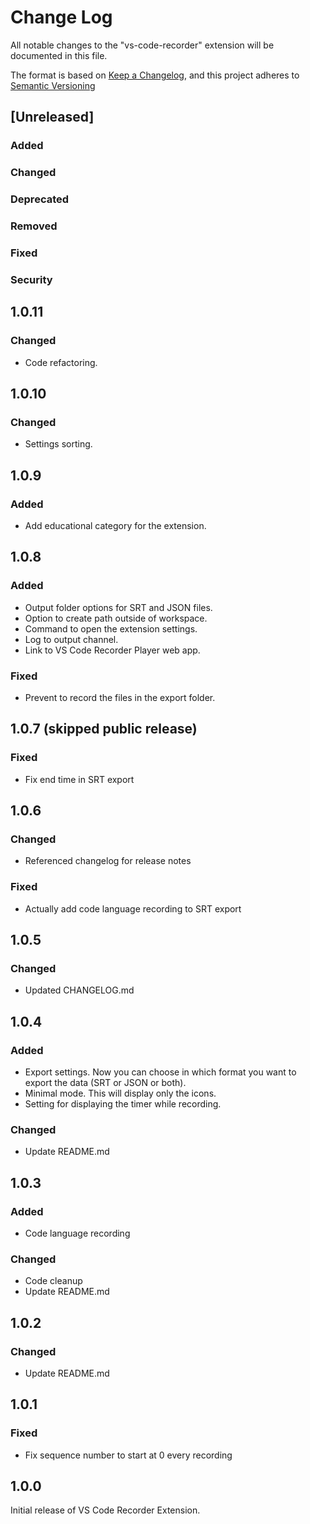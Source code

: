 # Change Log

All notable changes to the "vs-code-recorder" extension will be documented in this file.

The format is based on [Keep a Changelog](https://keepachangelog.com/en/1.1.0/),
and this project adheres to [Semantic Versioning](https://semver.org/spec/v2.0.0.html)

## [Unreleased]

### Added

### Changed

### Deprecated

### Removed

### Fixed

### Security

## 1.0.11

### Changed

- Code refactoring.

## 1.0.10

### Changed

- Settings sorting.

## 1.0.9

### Added

- Add educational category for the extension.

## 1.0.8

### Added

- Output folder options for SRT and JSON files.
- Option to create path outside of workspace.
- Command to open the extension settings.
- Log to output channel.
- Link to VS Code Recorder Player web app.

### Fixed

- Prevent to record the files in the export folder.

## 1.0.7 (skipped public release)

### Fixed

- Fix end time in SRT export

## 1.0.6

### Changed

- Referenced changelog for release notes

### Fixed

- Actually add code language recording to SRT export

## 1.0.5

### Changed

- Updated CHANGELOG.md

## 1.0.4

### Added

- Export settings. Now you can choose in which format you want to export the data (SRT or JSON or both).
- Minimal mode. This will display only the icons.
- Setting for displaying the timer while recording.

### Changed

- Update README.md

## 1.0.3

### Added

- Code language recording

### Changed

- Code cleanup
- Update README.md

## 1.0.2

### Changed

- Update README.md

## 1.0.1

### Fixed

- Fix sequence number to start at 0 every recording

## 1.0.0

Initial release of VS Code Recorder Extension.
